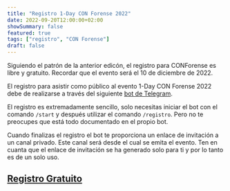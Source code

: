 ```yaml
---
title: "Registro 1-Day CON Forense 2022"
date: 2022-09-20T12:00:00+02:00
showSummary: false
featured: true
tags: ["registro", "CON Forense"]
draft: false
---
```


Siguiendo el patrón de la anterior edicón, el registro para CONForense es libre y gratuito. Recordar que el evento será el 10 de diciembre de 2022.

El registro para asistir como público al evento 1-Day CON Forense 2022 debe de realizarse a través del siguiente [bot de Telegram](https://t.me/conforensebot).

El registro es extremadamente sencillo, solo necesitas iniciar el bot con el comando `/start` y después utilizar el comando `/registro`. Pero no te preocupes que está todo documentado en el propio bot.

Cuando finalizas el registro el bot te proporciona un enlace de invitación a un canal privado. Este canal será desde el cual se emita el evento. Ten en cuanta que el enlace de invitación se ha generado solo para ti y por lo tanto es de un solo uso.

<h2 class="has-text-centered"><a href='https://t.me/conforensebot'>Registro Gratuito</a></h2>
